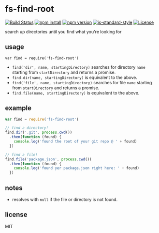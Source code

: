 # fs-find-root

[![Build Status](https://img.shields.io/travis/jarofghosts/fs-find-root.svg?style=flat-square)](https://travis-ci.org/jarofghosts/fs-find-root)
[![npm install](https://img.shields.io/npm/dm/fs-find-root.svg?style=flat-square)](https://www.npmjs.org/package/fs-find-root)
[![npm version](https://img.shields.io/npm/v/fs-find-root.svg?style=flat-square)](https://www.npmjs.org/package/fs-find-root)
[![js-standard-style](https://img.shields.io/badge/code%20style-standard-brightgreen.svg?style=flat-square)](https://github.com/feross/standard)
[![License](https://img.shields.io/npm/l/fs-find-root.svg?style=flat-square)](https://github.com/jarofghosts/fs-find-root/blob/master/LICENSE)

search up directories until you find what you're looking for

## usage

`var find = require('fs-find-root')`

* `find('dir', name, startingDirectory)` searches for directory
  `name` starting from `startDirectory` and returns a promise.
* `find.dir(name, startingDirectory)` is equivalent to the above.
* `find('file', name, startingDirectory)` searches for file `name`
  starting from `startDirectory` and returns a promise.
* `find.file(name, startingDirectory)` is equivalent to the above.

## example

```js
var find = require('fs-find-root')

// find a directory!
find.dir('.git', process.cwd())
  .then(function (found) {
    console.log('found the root of your git repo @ ' + found)
  })

// find a file!
find.file('package.json', process.cwd())
  .then(function (found) {
    console.log('found yer package.json right here: ' + found)
  })
```

## notes

* resolves with `null` if the file or directory is not found.

## license

MIT
